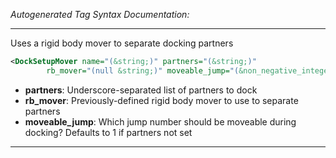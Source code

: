 <!-- THIS IS AN AUTOGENERATED FILE: Don't edit it directly, instead change the schema definition in the code itself. -->

_Autogenerated Tag Syntax Documentation:_

---
Uses a rigid body mover to separate docking partners

```xml
<DockSetupMover name="(&string;)" partners="(&string;)"
        rb_mover="(null &string;)" moveable_jump="(&non_negative_integer;)" />
```

-   **partners**: Underscore-separated list of partners to dock
-   **rb_mover**: Previously-defined rigid body mover to use to separate partners
-   **moveable_jump**: Which jump number should be moveable during docking? Defaults to 1 if partners not set

---
